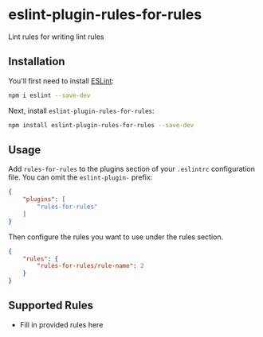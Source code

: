 # eslint-plugin-rules-for-rules

Lint rules for writing lint rules

## Installation

You'll first need to install [ESLint](https://eslint.org/):

```sh
npm i eslint --save-dev
```

Next, install `eslint-plugin-rules-for-rules`:

```sh
npm install eslint-plugin-rules-for-rules --save-dev
```

## Usage

Add `rules-for-rules` to the plugins section of your `.eslintrc` configuration file. You can omit the `eslint-plugin-` prefix:

```json
{
    "plugins": [
        "rules-for-rules"
    ]
}
```


Then configure the rules you want to use under the rules section.

```json
{
    "rules": {
        "rules-for-rules/rule-name": 2
    }
}
```

## Supported Rules

* Fill in provided rules here


